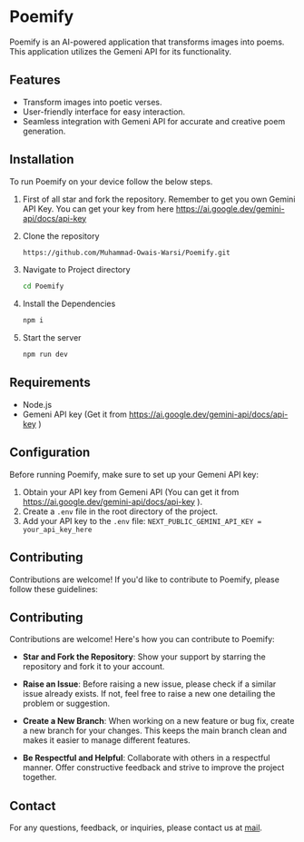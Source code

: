 # Poemify

Poemify is an AI-powered application that transforms images into poems. This application utilizes the Gemeni API for its functionality.

## Features

- Transform images into poetic verses.
- User-friendly interface for easy interaction.
- Seamless integration with Gemeni API for accurate and creative poem generation.

## Installation

To run Poemify on your device follow the below steps.

1. First of all star and fork the repository. Remember to get you own Gemini API Key. You can get your key from here https://ai.google.dev/gemini-api/docs/api-key 

2. Clone the repository
   
   ```bash
   https://github.com/Muhammad-Owais-Warsi/Poemify.git
   ```

3. Navigate to Project directory

   ```bash
   cd Poemify
   ```

4. Install the Dependencies

   ```bash
   npm i
   ```

5. Start the server

   ```bash
   npm run dev
   ```


## Requirements

- Node.js
- Gemeni API key (Get it from https://ai.google.dev/gemini-api/docs/api-key )

## Configuration

Before running Poemify, make sure to set up your Gemeni API key:

1. Obtain your API key from Gemeni API (You can get it from https://ai.google.dev/gemini-api/docs/api-key ).
2. Create a `.env` file in the root directory of the project.
3. Add your API key to the `.env` file: `NEXT_PUBLIC_GEMINI_API_KEY = your_api_key_here`

## Contributing

Contributions are welcome! If you'd like to contribute to Poemify, please follow these guidelines:

## Contributing

Contributions are welcome! Here's how you can contribute to Poemify:

- **Star and Fork the Repository**: Show your support by starring the repository and fork it to your account.
  
- **Raise an Issue**: Before raising a new issue, please check if a similar issue already exists. If not, feel free to raise a new one detailing the problem or suggestion.
  
- **Create a New Branch**: When working on a new feature or bug fix, create a new branch for your changes. This keeps the main branch clean and makes it easier to manage different features.
  
- **Be Respectful and Helpful**: Collaborate with others in a respectful manner. Offer constructive feedback and strive to improve the project together.



## Contact

For any questions, feedback, or inquiries, please contact us at [mail](mailto:warsimuhammadowais@gmail.com).


 <!---
<h2>Our Contributors ❤️</h2>
<div align = "center">
 <h4>Thank you for contributing to our repository</h4>

<a href="https://github.com/Muhammad-Owais-Warsi/Poemify/graphs/contributors">
  <img src="https://contrib.rocks/image?repo=Muhammad-Owais-Warsi/Poemify" />
</a>


</div>
-->




